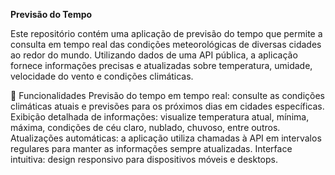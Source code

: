 **Previsão do Tempo**

Este repositório contém uma aplicação de previsão do tempo que permite a consulta em tempo real das condições meteorológicas de diversas cidades ao redor do mundo. Utilizando dados de uma API pública, a aplicação fornece informações precisas e atualizadas sobre temperatura, umidade, velocidade do vento e condições climáticas.

🚀 Funcionalidades
Previsão do tempo em tempo real: consulte as condições climáticas atuais e previsões para os próximos dias em cidades específicas.
Exibição detalhada de informações: visualize temperatura atual, mínima, máxima, condições de céu claro, nublado, chuvoso, entre outros.
Atualizações automáticas: a aplicação utiliza chamadas à API em intervalos regulares para manter as informações sempre atualizadas.
Interface intuitiva: design responsivo para dispositivos móveis e desktops.

